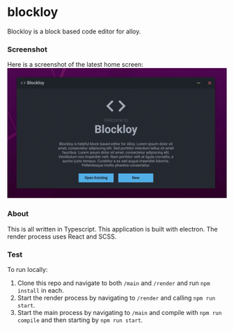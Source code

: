 # blockloy

Blockloy is a block based code editor for alloy.

### Screenshot
Here is a screenshot of the latest home screen:
![image](./preview.gif)

### About
This is all written in Typescript. This application is built with electron. The render process
uses React and SCSS.

### Test
To run locally:
1. Clone this repo and navigate to both `/main` and `/render` and run `npm install` in each.
1. Start the render process by navigating to `/render` and calling `npm run start`.
1. Start the main process by navigating to `/main` and compile with `npm run compile` and
then starting by `npm run start`.
